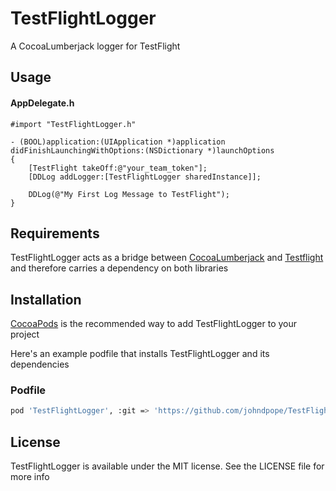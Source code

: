 TestFlightLogger
================

A CocoaLumberjack logger for TestFlight

## Usage

#### AppDelegate.h

```ObjC
#import "TestFlightLogger.h"

- (BOOL)application:(UIApplication *)application didFinishLaunchingWithOptions:(NSDictionary *)launchOptions
{
    [TestFlight takeOff:@"your_team_token"];
    [DDLog addLogger:[TestFlightLogger sharedInstance]];

    DDLog(@"My First Log Message to TestFlight");
}

```

## Requirements

TestFlightLogger acts as a bridge between [CocoaLumberjack](https://github.com/robbiehanson/CocoaLumberjack) and [Testflight](https://testflightapp.com/) and therefore carries a dependency on both libraries

## Installation

[CocoaPods](http://cocoapods.org/) is the recommended way to add TestFlightLogger to your project

Here's an example podfile that installs TestFlightLogger and its dependencies

### Podfile

```bash
pod 'TestFlightLogger', :git => 'https://github.com/johndpope/TestFlightLogger.git', :commit => '1a293accfbf1a164e4c397c72787cfa0a3a0ce50'
```

## License

TestFlightLogger is available under the MIT license.  See the LICENSE file for more info